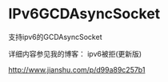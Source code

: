 # IPv6GCDAsyncSocket
支持ipv6的GCDAsyncSocket

详细内容参见我的博客：
ipv6被拒(更新版)

http://www.jianshu.com/p/d99a89c257b1
